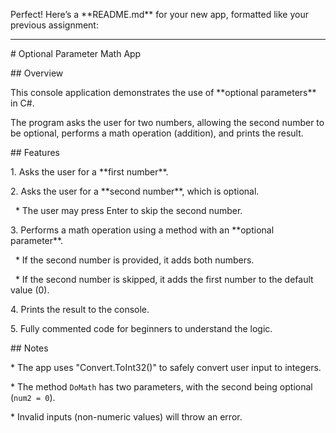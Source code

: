 Perfect! Here’s a \*\*README.md\*\* for your new app, formatted like your previous assignment:



---



\# Optional Parameter Math App



\## Overview



This console application demonstrates the use of \*\*optional parameters\*\* in C#.

The program asks the user for two numbers, allowing the second number to be optional, performs a math operation (addition), and prints the result.



\## Features



1\. Asks the user for a \*\*first number\*\*.

2\. Asks the user for a \*\*second number\*\*, which is optional.



&nbsp;  \* The user may press Enter to skip the second number.

3\. Performs a math operation using a method with an \*\*optional parameter\*\*.



&nbsp;  \* If the second number is provided, it adds both numbers.

&nbsp;  \* If the second number is skipped, it adds the first number to the default value (0).

4\. Prints the result to the console.

5\. Fully commented code for beginners to understand the logic.



\## Notes



\* The app uses "Convert.ToInt32()" to safely convert user input to integers.

\* The method `DoMath` has two parameters, with the second being optional (`num2 = 0`).

\* Invalid inputs (non-numeric values) will throw an error.





